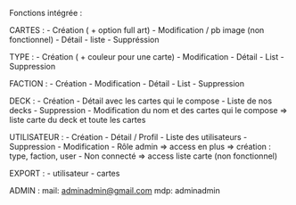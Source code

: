Fonctions intégrée : 

CARTES : 
    - Création ( + option full art)
    - Modification / pb image (non fonctionnel)
    - Détail
    - liste
    - Suppréssion

TYPE : 
    - Création ( + couleur pour une carte)
    - Modification
    - Détail
    - List
    - Suppression

FACTION : 
    - Création
    - Modification
    - Détail
    - List
    - Suppression

DECK : 
    - Création
    - Détail avec les cartes qui le compose
    - Liste de nos decks
    - Suppression
    - Modification du nom et des cartes qui le compose => liste carte du deck et toute les cartes

UTILISATEUR : 
    - Création
    - Détail / Profil
    - Liste des utilisateurs
    - Suppression
    - Modification 
    - Rôle admin => access en plus => création : type, faction, user
    - Non connecté => access liste carte (non fonctionnel)

EXPORT : 
    - utilisateur
    - cartes

ADMIN :
    mail: adminadmin@gmail.com 
    mdp: adminadmin